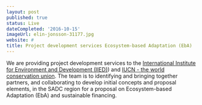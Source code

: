 ```yaml
---
layout: post
published: true
status: Live
dateCompleted: '2016-10-15'
imageUrl: elin-jonsson-31177.jpg
website: #
title: Project development services Ecosystem-based Adaptation (EbA)
---
```


We are providing project development services to the [International Institute for Environment and Development (IIED)](www.iied.org)) and [IUCN - the world conservation union](www.iucn.org). The team is to identifying and bringing together partners, and collaborating to develop initial concepts and proposal elements, in the SADC region for a proposal on Ecosystem-based Adaptation (EbA) and sustainable financing.
